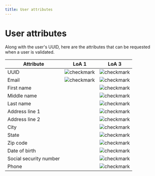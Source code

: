 ```yaml
---
title: User attributes
---
```


# User attributes

Along with the user's UUID, here are the attributes that can be requested when a user is validated.

| Attribute              | LoA 1 | LoA 3 |
| ---------------------- | ----- | ----- |
| UUID                   | <img src="{{ site.baseurl}}/assets/img/check.svg" alt="checkmark"> | <img src="{{ site.baseurl}}/assets/img/check.svg" alt="checkmark"> |
| Email                  | <img src="{{ site.baseurl}}/assets/img/check.svg" alt="checkmark"> | <img src="{{ site.baseurl}}/assets/img/check.svg" alt="checkmark"> |
| First name             |       | <img src="{{ site.baseurl}}/assets/img/check.svg" alt="checkmark"> |
| Middle name            |       | <img src="{{ site.baseurl}}/assets/img/check.svg" alt="checkmark"> |
| Last name              |       | <img src="{{ site.baseurl}}/assets/img/check.svg" alt="checkmark"> |
| Address line 1         |       | <img src="{{ site.baseurl}}/assets/img/check.svg" alt="checkmark"> |
| Address line 2         |       | <img src="{{ site.baseurl}}/assets/img/check.svg" alt="checkmark"> |
| City                   |       | <img src="{{ site.baseurl}}/assets/img/check.svg" alt="checkmark"> |
| State                  |       | <img src="{{ site.baseurl}}/assets/img/check.svg" alt="checkmark"> |
| Zip code               |       | <img src="{{ site.baseurl}}/assets/img/check.svg" alt="checkmark"> |
| Date of birth          |       | <img src="{{ site.baseurl}}/assets/img/check.svg" alt="checkmark"> |
| Social security number |       | <img src="{{ site.baseurl}}/assets/img/check.svg" alt="checkmark"> |
| Phone                  |       | <img src="{{ site.baseurl}}/assets/img/check.svg" alt="checkmark"> |
